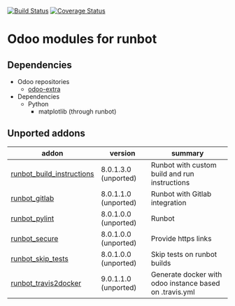 [![Build Status](https://travis-ci.org/OCA/runbot-addons.svg?branch=10.0)](https://travis-ci.org/OCA/runbot-addons)
[![Coverage Status](https://coveralls.io/repos/OCA/runbot-addons/badge.svg?branch=10.0&service=github)](https://coveralls.io/github/OCA/runbot-addons?branch=10.0)

Odoo modules for runbot
========================

Dependencies
------------
* Odoo repositories
     * [odoo-extra](https://github.com/odoo/odoo-extra)
* Dependencies
     * Python
         * matplotlib (through runbot)

[//]: # (addons)
Unported addons
---------------
addon | version | summary
--- | --- | ---
[runbot_build_instructions](runbot_build_instructions/) | 8.0.1.3.0 (unported) | Runbot with custom build and run instructions
[runbot_gitlab](runbot_gitlab/) | 8.0.1.1.0 (unported) | Runbot with Gitlab integration
[runbot_pylint](runbot_pylint/) | 8.0.1.0.0 (unported) | Runbot
[runbot_secure](runbot_secure/) | 8.0.1.0.0 (unported) | Provide https links
[runbot_skip_tests](runbot_skip_tests/) | 8.0.1.0.0 (unported) | Skip tests on runbot builds
[runbot_travis2docker](runbot_travis2docker/) | 9.0.1.1.0 (unported) | Generate docker with odoo instance based on .travis.yml

[//]: # (end addons)
